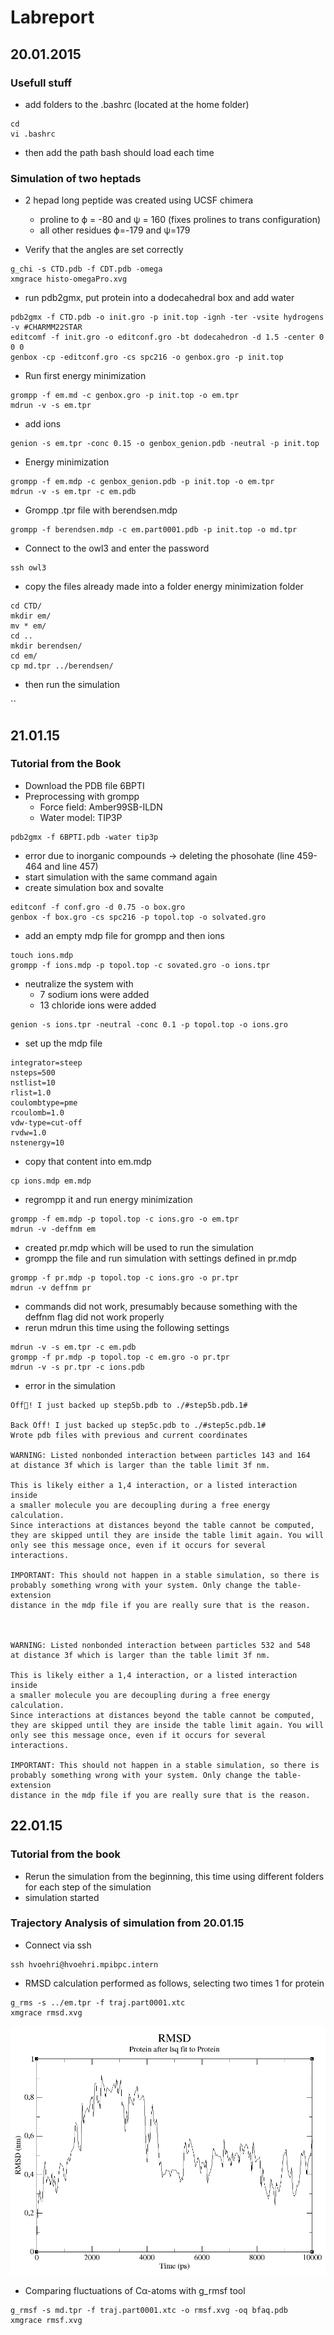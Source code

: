 # Labreport

## 20.01.2015

### Usefull stuff

* add folders to the .bashrc (located at the home folder)

```
cd 
vi .bashrc
```

* then add the path bash should load each time

### Simulation of two heptads

* 2 hepad long peptide was created using UCSF chimera
	* proline to ϕ = -80 and ψ = 160 (fixes prolines to trans configuration)
	* all other residues ϕ=-179 and ψ=179

* Verify that the angles are set correctly

```
g_chi -s CTD.pdb -f CDT.pdb -omega
xmgrace histo-omegaPro.xvg
```

* run pdb2gmx, put protein into a dodecahedral box and add water 

```
pdb2gmx -f CTD.pdb -o init.gro -p init.top -ignh -ter -vsite hydrogens -v #CHARMM22STAR
editcomf -f init.gro -o editconf.gro -bt dodecahedron -d 1.5 -center 0 0 0
genbox -cp -editconf.gro -cs spc216 -o genbox.gro -p init.top
```

* Run first energy minimization 

```
grompp -f em.md -c genbox.gro -p init.top -o em.tpr
mdrun -v -s em.tpr
```

* add ions

```
genion -s em.tpr -conc 0.15 -o genbox_genion.pdb -neutral -p init.top
```

* Energy minimization

```
grompp -f em.mdp -c genbox_genion.pdb -p init.top -o em.tpr
mdrun -v -s em.tpr -c em.pdb
```


* Grompp .tpr file with berendsen.mdp 

```
grompp -f berendsen.mdp -c em.part0001.pdb -p init.top -o md.tpr
```

* Connect to the owl3 and enter the password

```
ssh owl3
```

* copy the files already made into a folder energy minimization folder

```
cd CTD/
mkdir em/
mv * em/
cd ..
mkdir berendsen/
cd em/
cp md.tpr ../berendsen/
```

* then run the simulation

``

## 21.01.15

### Tutorial from the Book

* Download the PDB file 6BPTI
* Preprocessing with grompp 
	* Force field: Amber99SB-ILDN
	* Water model: TIP3P


```
pdb2gmx -f 6BPTI.pdb -water tip3p
```

* error due to inorganic compounds → deleting the phosohate (line 459-464 and line 457)
* start simulation with the same command again
* create simulation box and sovalte

```
editconf -f conf.gro -d 0.75 -o box.gro
genbox -f box.gro -cs spc216 -p topol.top -o solvated.gro
```

* add an empty mdp file for grompp and then ions

```
touch ions.mdp
grompp -f ions.mdp -p topol.top -c sovated.gro -o ions.tpr
```

* neutralize the system with
	* 7 sodium ions were added
	* 13 chloride ions were added

```
genion -s ions.tpr -neutral -conc 0.1 -p topol.top -o ions.gro
```

* set up the mdp file 

```
integrator=steep
nsteps=500
nstlist=10
rlist=1.0
coulombtype=pme
rcoulomb=1.0
vdw-type=cut-off
rvdw=1.0
nstenergy=10
```

* copy that content into em.mdp

```
cp ions.mdp em.mdp
```

* regrompp it and run energy minimization

```
grompp -f em.mdp -p topol.top -c ions.gro -o em.tpr
mdrun -v -deffnm em
```

* created pr.mdp which will be used to run the simulation
* grompp the file and run simulation with settings defined in pr.mdp


```
grompp -f pr.mdp -p topol.top -c ions.gro -o pr.tpr
mdrun -v deffnm pr
```

* commands did not work, presumably because something with the deffnm flag did not work properly
* rerun mdrun this time using the following settings

```
mdrun -v -s em.tpr -c em.pdb
grompp -f pr.mdp -p topol.top -c em.gro -o pr.tpr
mdrun -v -s pr.tpr -c ions.pdb
``` 

* error in the simulation


```
Off! I just backed up step5b.pdb to ./#step5b.pdb.1#

Back Off! I just backed up step5c.pdb to ./#step5c.pdb.1#
Wrote pdb files with previous and current coordinates

WARNING: Listed nonbonded interaction between particles 143 and 164
at distance 3f which is larger than the table limit 3f nm.

This is likely either a 1,4 interaction, or a listed interaction inside
a smaller molecule you are decoupling during a free energy calculation.
Since interactions at distances beyond the table cannot be computed,
they are skipped until they are inside the table limit again. You will
only see this message once, even if it occurs for several interactions.

IMPORTANT: This should not happen in a stable simulation, so there is
probably something wrong with your system. Only change the table-extension
distance in the mdp file if you are really sure that is the reason.



WARNING: Listed nonbonded interaction between particles 532 and 548
at distance 3f which is larger than the table limit 3f nm.

This is likely either a 1,4 interaction, or a listed interaction inside
a smaller molecule you are decoupling during a free energy calculation.
Since interactions at distances beyond the table cannot be computed,
they are skipped until they are inside the table limit again. You will
only see this message once, even if it occurs for several interactions.

IMPORTANT: This should not happen in a stable simulation, so there is
probably something wrong with your system. Only change the table-extension
distance in the mdp file if you are really sure that is the reason.
```


## 22.01.15

### Tutorial from the book

* Rerun the simulation from the beginning, this time using different folders for each step of the simulation
* simulation started

### Trajectory Analysis of simulation from 20.01.15

* Connect via ssh

```
ssh hvoehri@hvoehri.mpibpc.intern
```


* RMSD calculation performed as follows, selecting two times 1 for protein

```
g_rms -s ../em.tpr -f traj.part0001.xtc
xmgrace rmsd.xvg
```

![RMSD](https://raw.githubusercontent.com/sagar87/MD/master/220115/rmsd_berendsen.png)

* Comparing fluctuations of Cα-atoms with g_rmsf tool

```
g_rmsf -s md.tpr -f traj.part0001.xtc -o rmsf.xvg -oq bfaq.pdb
xmgrace rmsf.xvg
```



